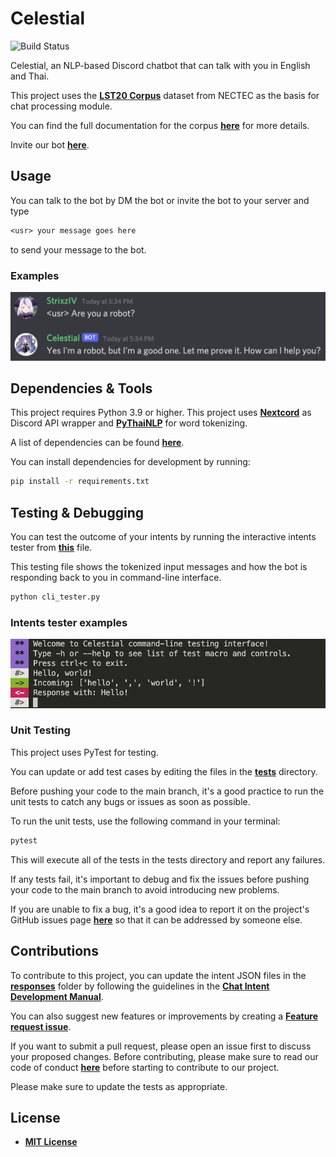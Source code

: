 # Celestial

![Build Status](https://github.com/StrixzIV/Celestial/actions/workflows/test-and-lint.yml/badge.svg)

Celestial, an NLP-based Discord chatbot that can talk with you in English and Thai.

This project uses the **[LST20 Corpus](https://huggingface.co/datasets/lst20)** dataset from NECTEC as the basis for chat processing module.

You can find the full documentation for the corpus **[here](https://arxiv.org/pdf/2008.05055.pdf)** for more details.

Invite our bot **[here](https://discord.com/api/oauth2/authorize?client_id=927573556961869825&permissions=283669424144&scope=bot)**.

## Usage

You can talk to the bot by DM the bot or invite the bot to your server and type

```txt
<usr> your message goes here
```

to send your message to the bot.

### Examples

![Preview](./assets/Preview.png)

## Dependencies & Tools

This project requires Python 3.9 or higher.
This project uses **[Nextcord](https://github.com/nextcord/nextcord)** as Discord API wrapper and **[PyThaiNLP](https://github.com/PyThaiNLP/pythainlp)** for word tokenizing.

A list of dependencies can be found **[here](./requirements.txt)**.

You can install dependencies for development by running:

```sh
pip install -r requirements.txt
```

## Testing & Debugging

You can test the outcome of your intents by running the interactive intents tester from **[this](./cli_tester.py)** file.

This testing file shows the tokenized input messages and how the bot is responding back to you in command-line interface.

```sh
python cli_tester.py
```

### Intents tester examples

![command-line tester](./assets/cli-test-preview.png)

### Unit Testing

This project uses PyTest for testing.

You can update or add test cases by editing the files in the **[tests](./tests/)** directory.

Before pushing your code to the main branch, it's a good practice to run the unit tests to catch any bugs or issues as soon as possible.

To run the unit tests, use the following command in your terminal:

```sh
pytest
```

This will execute all of the tests in the tests directory and report any failures.

If any tests fail, it's important to debug and fix the issues before pushing your code to the main branch to avoid introducing new problems.

If you are unable to fix a bug, it's a good idea to report it on the project's GitHub issues page **[here](https://github.com/StrixzIV/Celestial/issues/new?assignees=&labels=Wrong+response&template=bot-not-response-correctly.md&title=Bot+not+response+correctly%3A+)** so that it can be addressed by someone else.

## Contributions

To contribute to this project, you can update the intent JSON files in the **[responses](./responses)** folder by following the guidelines in the **[Chat Intent Development Manual](./docs/chat_intents_guide.md)**.

You can also suggest new features or improvements by creating a **[Feature request issue](https://github.com/StrixzIV/Celestial/issues/new?assignees=StrixzIV&labels=enhancement%2C+Feature+request&template=feature_request.md&title=Request%3A+)**.

 If you want to submit a pull request, please open an issue first to discuss your proposed changes. Before contributing, please make sure to read our code of conduct **[here](./CODE_OF_CONDUCT.md)** before starting to contribute to our project.

Please make sure to update the tests as appropriate.

## License

* **[MIT License](./LICENSE)**
